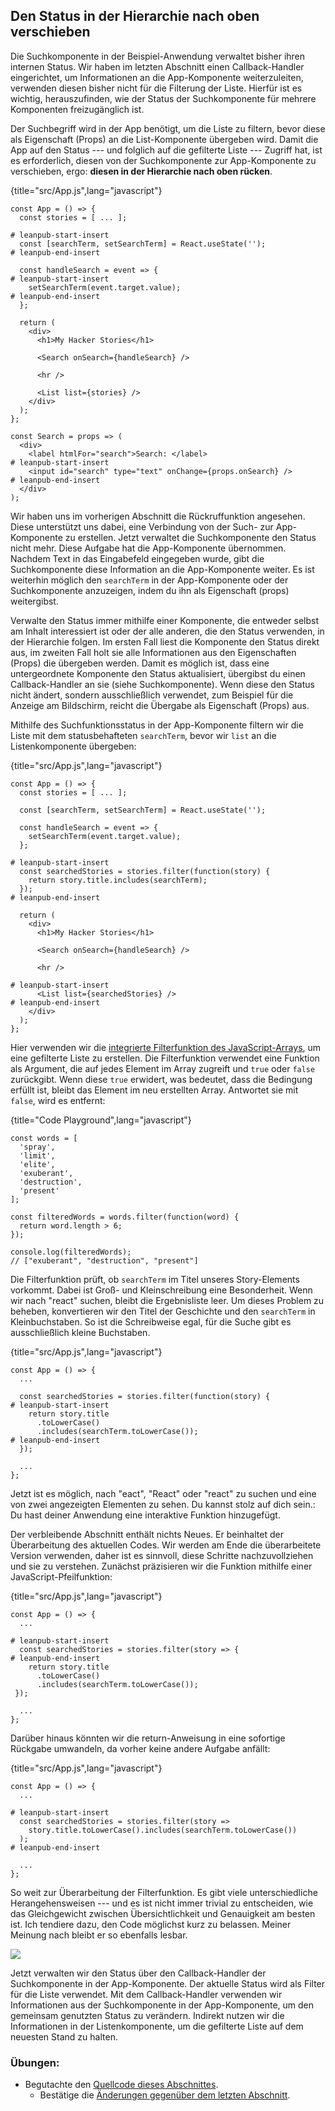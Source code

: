 ## Den Status in der Hierarchie nach oben verschieben

Die Suchkomponente in der Beispiel-Anwendung verwaltet bisher ihren internen Status. Wir haben im letzten Abschnitt einen Callback-Handler eingerichtet, um Informationen an die App-Komponente weiterzuleiten, verwenden diesen bisher nicht für die Filterung der Liste. Hierfür ist es wichtig, herauszufinden, wie der Status der Suchkomponente für mehrere Komponenten freizugänglich ist.

Der Suchbegriff wird in der App benötigt, um die Liste zu filtern, bevor diese als Eigenschaft (Props) an die List-Komponente übergeben wird. Damit die App auf den Status --- und folglich auf die gefilterte Liste --- Zugriff hat, ist es erforderlich, diesen von der Suchkomponente zur App-Komponente zu verschieben, ergo: **diesen in der Hierarchie nach oben rücken**.

{title="src/App.js",lang="javascript"}
~~~~~~~
const App = () => {
  const stories = [ ... ];

# leanpub-start-insert
  const [searchTerm, setSearchTerm] = React.useState('');
# leanpub-end-insert

  const handleSearch = event => {
# leanpub-start-insert
    setSearchTerm(event.target.value);
# leanpub-end-insert
  };

  return (
    <div>
      <h1>My Hacker Stories</h1>

      <Search onSearch={handleSearch} />

      <hr />

      <List list={stories} />
    </div>
  );
};

const Search = props => (
  <div>
    <label htmlFor="search">Search: </label>
# leanpub-start-insert
    <input id="search" type="text" onChange={props.onSearch} />
# leanpub-end-insert
  </div>
);
~~~~~~~

Wir haben uns im vorherigen Abschnitt die Rückruffunktion angesehen. Diese unterstützt uns dabei, eine Verbindung von der Such- zur App-Komponente zu erstellen. Jetzt verwaltet die Suchkomponente den Status nicht mehr. Diese Aufgabe hat die App-Komponente übernommen. Nachdem Text in das Eingabefeld eingegeben wurde, gibt die Suchkomponente diese Information an die App-Komponente weiter. Es ist weiterhin möglich den `searchTerm` in der App-Komponente oder der Suchkomponente anzuzeigen, indem du ihn als Eigenschaft (props) weitergibst.

Verwalte den Status immer mithilfe einer Komponente, die entweder selbst am Inhalt interessiert ist oder der alle anderen, die den Status verwenden, in der Hierarchie folgen. Im ersten Fall liest die Komponente den Status direkt aus, im zweiten Fall holt sie alle Informationen aus den Eigenschaften (Props) die übergeben werden. Damit es möglich ist, dass eine untergeordnete Komponente den Status aktualisiert, übergibst du einen Callback-Handler an sie (siehe Suchkomponente). Wenn diese den Status nicht ändert, sondern ausschließlich verwendet, zum Beispiel für die Anzeige am Bildschirm, reicht die Übergabe als Eigenschaft (Props) aus.

Mithilfe des Suchfunktionsstatus in der App-Komponente filtern wir die Liste mit dem statusbehafteten `searchTerm`, bevor wir `list` an die Listenkomponente übergeben:

{title="src/App.js",lang="javascript"}
~~~~~~~
const App = () => {
  const stories = [ ... ];

  const [searchTerm, setSearchTerm] = React.useState('');

  const handleSearch = event => {
    setSearchTerm(event.target.value);
  };

# leanpub-start-insert
  const searchedStories = stories.filter(function(story) {
    return story.title.includes(searchTerm);
  });
# leanpub-end-insert

  return (
    <div>
      <h1>My Hacker Stories</h1>

      <Search onSearch={handleSearch} />

      <hr />

# leanpub-start-insert
      <List list={searchedStories} />
# leanpub-end-insert
    </div>
  );
};
~~~~~~~

Hier verwenden wir die [integrierte Filterfunktion des JavaScript-Arrays](https://developer.mozilla.org/de/docs/Web/JavaScript/Reference/Global_Objects/Array/filter), um eine gefilterte Liste zu erstellen. Die Filterfunktion verwendet eine Funktion als Argument, die auf jedes Element im Array zugreift und `true` oder `false` zurückgibt. Wenn diese `true` erwidert, was bedeutet, dass die Bedingung erfüllt ist, bleibt das Element im neu erstellten Array. Antwortet sie mit `false`, wird es entfernt:

{title="Code Playground",lang="javascript"}
~~~~~~~
const words = [
  'spray',
  'limit',
  'elite',
  'exuberant',
  'destruction',
  'present'
];

const filteredWords = words.filter(function(word) {
  return word.length > 6;
});

console.log(filteredWords);
// ["exuberant", "destruction", "present"]
~~~~~~~

Die Filterfunktion prüft, ob `searchTerm` im Titel unseres Story-Elements vorkommt. Dabei ist Groß- und Kleinschreibung eine Besonderheit. Wenn wir nach "react" suchen, bleibt die Ergebnisliste leer. Um dieses Problem zu beheben, konvertieren wir den Titel der Geschichte und den `searchTerm` in Kleinbuchstaben. So ist die Schreibweise egal, für die Suche gibt es ausschließlich kleine Buchstaben.

{title="src/App.js",lang="javascript"}
~~~~~~~
const App = () => {
  ...

  const searchedStories = stories.filter(function(story) {
# leanpub-start-insert
    return story.title
      .toLowerCase()
      .includes(searchTerm.toLowerCase());
# leanpub-end-insert
  });

  ...
};
~~~~~~~

Jetzt ist es möglich, nach "eact", "React" oder "react" zu suchen und eine von zwei angezeigten Elementen zu sehen. Du kannst stolz auf dich sein.: Du hast deiner Anwendung eine interaktive Funktion hinzugefügt.

Der verbleibende Abschnitt enthält nichts Neues. Er beinhaltet der Überarbeitung des aktuellen Codes. Wir werden am Ende die überarbeitete Version verwenden, daher ist es sinnvoll, diese Schritte nachzuvollziehen und sie zu verstehen. Zunächst präzisieren wir die Funktion mithilfe einer JavaScript-Pfeilfunktion:

{title="src/App.js",lang="javascript"}
~~~~~~~
const App = () => {
  ...

# leanpub-start-insert
  const searchedStories = stories.filter(story => {
# leanpub-end-insert
    return story.title
      .toLowerCase()
      .includes(searchTerm.toLowerCase());
 });

  ...
};
~~~~~~~

Darüber hinaus könnten wir die return-Anweisung in eine sofortige Rückgabe umwandeln, da vorher keine andere Aufgabe anfällt:

{title="src/App.js",lang="javascript"}
~~~~~~~
const App = () => {
  ...

# leanpub-start-insert
  const searchedStories = stories.filter(story =>
    story.title.toLowerCase().includes(searchTerm.toLowerCase())
  );
# leanpub-end-insert

  ...
};
~~~~~~~

So weit zur Überarbeitung der Filterfunktion. Es gibt viele unterschiedliche Herangehensweisen --- und es ist nicht immer trivial zu entscheiden, wie das Gleichgewicht zwischen Übersichtlichkeit und Genauigkeit am besten ist. Ich tendiere dazu, den Code möglichst kurz zu belassen. Meiner Meinung nach bleibt er so ebenfalls lesbar.

![](images/component-communication.png)

Jetzt verwalten wir den Status über den Callback-Handler der Suchkomponente in der App-Komponente. Der aktuelle Status wird als Filter für die Liste verwendet. Mit dem Callback-Handler verwenden wir Informationen aus der Suchkomponente in der App-Komponente, um den gemeinsam genutzten Status zu verändern. Indirekt nutzen wir die Informationen in der Listenkomponente, um die gefilterte Liste auf dem neuesten Stand zu halten.

### Übungen:

* Begutachte den [Quellcode dieses Abschnittes](https://codesandbox.io/s/github/the-road-to-learn-react/hacker-stories/tree/hs/Lifting-State-in-React).
  * Bestätige die [Änderungen gegenüber dem letzten Abschnitt](https://github.com/the-road-to-learn-react/hacker-stories/compare/hs/Callback-Handler-in-JSX...hs/Lifting-State-in-React?expand=1).
